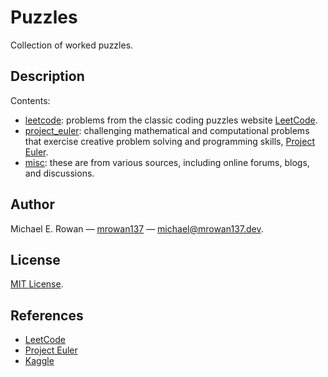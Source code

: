 # Puzzles

Collection of worked puzzles.


## Description

Contents:

* [leetcode](https://github.com/mrowan137/puzzles/blob/main/leetcode): problems
  from the classic coding puzzles website
  [LeetCode](https://leetcode.com/problems/).
* [project_euler](https://github.com/mrowan137/puzzles/blob/main/project_euler):
  challenging mathematical and computational problems that exercise creative
  problem solving and programming skills,
  [Project Euler](https://projecteuler.net/).
* [misc](https://github.com/mrowan137/puzzles/blob/main/misc): these are from
  various sources, including online forums, blogs, and discussions.


## Author

Michael E. Rowan — [mrowan137](https://github.com/mrowan137) — [michael@mrowan137.dev](mailto:michael@mrowan137.dev).


## License

[MIT License](https://github.com/mrowan137/puzzles/blob/main/LICENSE).


## References

* [LeetCode](https://leetcode.com/problems/)
* [Project Euler](https://projecteuler.net/)
* [Kaggle](https://www.kaggle.com/datasets)
